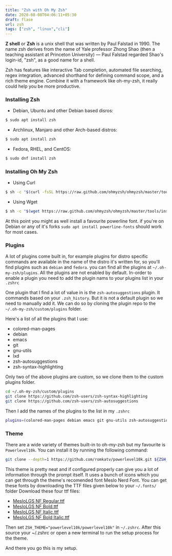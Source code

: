 ```yaml
---
title: "Zsh with Oh My Zsh"
date: 2020-08-08T04:06:11+05:30
draft: flase
url: zsh
tags: ["zsh", "linux","cli"]
---
```


**Z shell** or **Zsh** is a unix shell that was written by Paul Falstad in 1990. The name zsh derives from the name of Yale professor Zhong Shao (then a teaching assistant at Princeton University) — Paul Falstad regarded Shao's login-id, "zsh", as a good name for a shell.

Zsh has features like interactive Tab completion, automated file searching, regex integration, advanced shorthand for defining command scope, and a rich theme engine. Combine it with a framework like oh-my-zsh, it really could help you be more productive.

### Installing Zsh
- Debian, Ubuntu and other Debian based disros:
```sh
$ sudo apt install zsh
```
- Archlinux, Manjaro and other Arch-based distros:
```sh
$ sudo apt install zsh
```
- Fedora, RHEL, and CentOS:
```sh
$ sudo dnf install zsh
```

### Installing Oh My Zsh
- Using Curl
```sh
$ sh -c "$(curl -fsSL https://raw.github.com/ohmyzsh/ohmyzsh/master/tools/install.sh)"
```
- Using Wget
```sh
$ sh -c "$(wget https://raw.github.com/ohmyzsh/ohmyzsh/master/tools/install.sh -O -)"
```

At this point you might as well install a favourite powerline font. if you're on Debian or any of it's forks `sudo apt install powerline-fonts` should work for most cases.

### Plugins
A lot of plugins come built in, for example plugins for distro specific commands are available in the name of the distro it's written for, so you'll find plugins such as `debian` and `fedora`. you can find all the plugins at `~/.oh-my-zsh/plugins`. All the plugins are not enabled by default. In-order to enable a plugin you need to add the plugin nams to your plugins list in your `.zshrc`

One plugin that I find a lot of value in is the `zsh-autosuggestions` plugin. It commands based on your `.zsh_history`. But it is not a default plugin so we need to manually add it. We can do so by cloning the plugin repo to the `~/.oh-my-zsh/custom/plugins` folder. 

Here's a list of all the plugins that I use:
- colored-man-pages
- debian 
- emacs 
- git
- gnu-utils
- lxd 
- zsh-autosuggestions
- zsh-syntax-highlighting 

Only two of the above plugins are custom, so we clone them to the custom plugins folder.
```sh
cd ~/.oh-my-zsh/custom/plugins
git clone https://github.com/zsh-users/zsh-syntax-highlighting
git clone https://github.com/zsh-users/zsh-autosuggestions
```
Then I add the names of the plugins to the list in my `.zshrc`
```sh
plugins=(colored-man-pages debian emacs git gnu-utils zsh-autosuggestions zsh-syntax-highlighting )
```
### Theme
There are a wide variety of themes built-in to oh-my-zsh but my favourite is `Powerlevel10k`. You can install it by running the following command:
```sh
git clone --depth=1 https://github.com/romkatv/powerlevel10k.git ${ZSH_CUSTOM:-$HOME/.oh-my-zsh/custom}/themes/powerlevel10k
```
This theme is pretty neat and if configured properly can give you a lot of information through the prompt itself. It uses a bunch of icons which you can get through the theme's recomended font Meslo Nerd Font. You can get these fonts by downloading the TTF files given below to your `~/.fonts/` folder
Download these four ttf files:
- [MesloLGS NF Regular.ttf](https://github.com/romkatv/powerlevel10k-media/raw/master/MesloLGS%20NF%20Regular.ttf)
- [MesloLGS NF Bold.ttf]( https://github.com/romkatv/powerlevel10k-media/raw/master/MesloLGS%20NF%20Bold.ttf)
- [MesloLGS NF Italic.ttf]( https://github.com/romkatv/powerlevel10k-media/raw/master/MesloLGS%20NF%20Italic.ttf)
- [MesloLGS NF Bold Italic.ttf]( https://github.com/romkatv/powerlevel10k-media/raw/master/MesloLGS%20NF%20Bold%20Italic.ttf)

Then set `ZSH_THEME="powerlevel10k/powerlevel10k"` in `~/.zshrc`.
After this source your ~/.zshrc or open a new terminal to run the setup process for the theme.

And there you go this is my setup.
